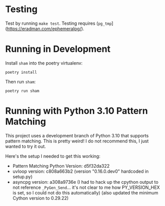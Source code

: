 # Testing
Test by running `make test`. Testing requires (`pg_tmp`](https://eradman.com/ephemeralpg/).

# Running in Development
Install `sham` into the poetry virtualenv:
```
poetry install
```

Then run `sham`:
```
poetry run sham
```

# Running with Python 3.10 Pattern Matching

This project uses a development branch of Python 3.10 that supports pattern
matching. This is pretty weird! I do not recommend this, I just wanted to try
it out.

Here's the setup I needed to get this working:
- Pattern Matching Python Version: d5f32da322
- uvloop version: c808a663b2 (version "0.16.0.dev0" hardcoded in setup.py)
- asyncpg version: a308a9736e (I had to hack up the cpython output to not reference `_PyGen_Send`... it's not clear to me how PY_VERSION_HEX is set, so I could not do this automatically) (also updated the minimum Cython version to 0.29.22)
